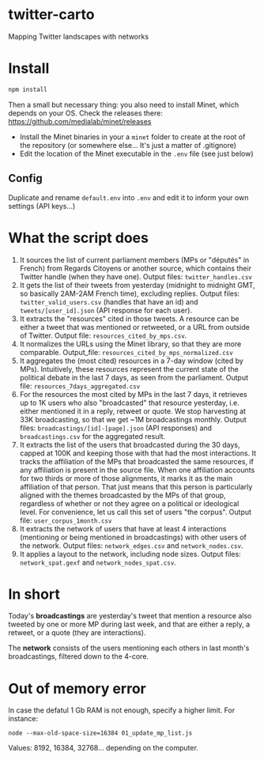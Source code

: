 # twitter-carto
Mapping Twitter landscapes with networks

# Install

```js
npm install
```

Then a small but necessary thing: you also need to install Minet, which depends on your OS. Check the releases there:
https://github.com/medialab/minet/releases

* Install the Minet binaries in your a ```minet``` folder to create at the root of the repository (or somewhere else... It's just a matter of .gitignore)
* Edit the location of the Minet executable in the ```.env``` file (see just below)

## Config
Duplicate and rename ```default.env``` into ```.env``` and edit it to inform your own settings (API keys...)

# What the script does

1. It sources the list of current parliament members (MPs or "députés" in French) from Regards Citoyens or another source, which contains their Twitter handle (when they have one). Output files: ```twitter_handles.csv```
2. It gets the list of their tweets from yesterday (midnight to midnight GMT, so basically 2AM-2AM French time), excluding replies. Output files: ```twitter_valid_users.csv``` (handles that have an id) and ```tweets/[user_id].json``` (API response for each user).
3. It extracts the "resources" cited in those tweets. A resource can be either a tweet that was mentioned or retweeted, or a URL from outside of Twitter. Output file: ```resources_cited_by_mps.csv```.
4. It normalizes the URLs using the Minet library, so that they are more comparable. Output_file: ```resources_cited_by_mps_normalized.csv```
5. It aggregates the (most cited) resources in a 7-day window (cited by MPs). Intuitively, these resources represent the current state of the political debate in the last 7 days, as seen from the parliament. Output file: ```resources_7days_aggregated.csv```
6. For the resources the most cited by MPs in the last 7 days, it retrieves up to 1K users who also "broadcasted" that resource yesterday, i.e. either mentioned it in a reply, retweet or quote. We stop harvesting at 33K broadcasting, so that we get ~1M broadcastings monthly. Output files: ```broadcastings/[id]-[page].json``` (API responses) and ```broadcastings.csv``` for the aggregated result.
7. It extracts the list of the users that broadcasted during the 30 days, capped at 100K and keeping those with that had the most interactions. It tracks the affiliation of the MPs that broadcasted the same resources, if any affiliation is present in the source file. When one affiliation accounts for two thirds or more of those alignments, it marks it as the main affiliation of that person. That just means that this person is particularly aligned with the themes broadcasted by the MPs of that group, regardless of whether or not they agree on a political or ideological level. For convenience, let us call this set of users "the corpus". Output file: ```user_corpus_1month.csv```
8. It extracts the network of users that have at least 4 interactions (mentioning or being mentioned in broadcastings) with other users of the network. Output files: ```network_edges.csv``` and ```network_nodes.csv```.
9. It applies a layout to the network, including node sizes. Output files: ```network_spat.gexf``` and ```network_nodes_spat.csv```.

# In short

Today's **broadcastings** are yesterday's tweet that mention a resource also tweeted by one or more MP during last week, and that are either a reply, a retweet, or a quote (they are interactions).

The **network** consists of the users mentioning each others in last month's broadcastings, filtered down to the 4-core.

# Out of memory error
In case the defatul 1 Gb RAM is not enough, specify a higher limit. For instance:
```
node --max-old-space-size=16384 01_update_mp_list.js
```
Values: 8192, 16384, 32768... depending on the computer.